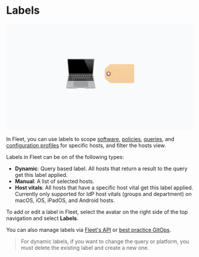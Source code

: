 # Labels

![Managing labels in Fleet](../website/assets/images/articles/managing-labels-in-fleet-1600x900@2x.png)

In Fleet, you can use labels to scope [software](https://fleetdm.com/guides/deploy-software-packages), [policies](https://fleetdm.com/securing/what-are-fleet-policies), [queries](https://fleetdm.com/guides/queries), and [configuration profiles](https://fleetdm.com/guides/custom-os-settings) for specific hosts, and filter the hosts view.

Labels in Fleet can be on of the following types:
- **Dynamic**: Query based label. All hosts that return a result to the query get this label applied.
- **Manual**: A list of selected hosts.
- **Host vitals**: All hosts that have a specific host vital get this label applied. Currently only supported for IdP host vitals (groups and department) on macOS, iOS, iPadOS, and Android hosts.

To add or edit a label in Fleet, select the avatar on the right side of the top navigation and select **Labels**.

You can also manage labels via [Fleet's API](https://fleetdm.com/docs/rest-api/rest-api#labels) or [best practice GitOps](https://fleetdm.com/docs/configuration/yaml-files#labels).

> For dynamic labels, if you want to change the query or platform, you must delete the existing label and create a new one.

<meta name="articleTitle" value="Labels in Fleet">
<meta name="authorFullName" value="Noah Talerman">
<meta name="authorGitHubUsername" value="noahtalerman">
<meta name="category" value="guides">
<meta name="publishedOn" value="2025-10-24">
<meta name="articleImageUrl" value="../website/assets/images/articles/managing-labels-in-fleet-1600x900@2x.png">
<meta name="description" value="Using labels in the Fleet">
